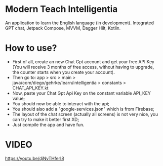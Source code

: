 # Modern Teach Intelligentia
An application to learn the English language (in development). Integrated GPT chat, Jetpack Compose, MVVM, Dagger Hilt, Kotlin.

# How to use?
- First of all, create an new Chat Gpt account and get your free API Key (You will receive 3 months of free access,
without having to upgrade, the counter starts when you create your account). 
- Then go to: app > src > main > java/com/diego/gehrke/learn/intelligentia > constants > CHAT_API_KEY.kt
- Now, paste your Chat Gpt Api Key on the constant variable API_KEY value;
- You should now be able to interact with the api;
- You should also add a "google-services.json" which is from Firebase;
- The layout of the chat screen (actually all screens) is not very nice, you can try to make it better first XD;
- Just compile the app and have fun.

# VIDEO
https://youtu.be/djNvTHferI8
